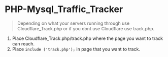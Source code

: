# PHP-Mysql_Traffic_Tracker
> Depending on what your servers running through use Cloudflare_Track.php or if you dont use Cloudflare use track.php.
1. Place Cloudflare_Track.php/track.php where the page you want to track can reach.
2. Place ```include ('track.php');``` in page that you want to track.
